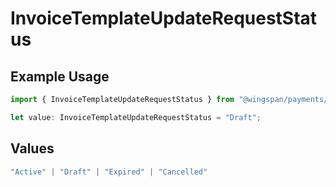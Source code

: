 # InvoiceTemplateUpdateRequestStatus

## Example Usage

```typescript
import { InvoiceTemplateUpdateRequestStatus } from "@wingspan/payments/sdk/models/shared";

let value: InvoiceTemplateUpdateRequestStatus = "Draft";
```

## Values

```typescript
"Active" | "Draft" | "Expired" | "Cancelled"
```